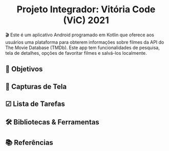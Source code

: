 <h1 align="center"> Projeto Integrador: Vitória Code (ViC) 2021 </h1> 
🎬 Este é um aplicativo Android programado em Kotlin que oferece aos usuários uma plataforma para obterem informações sobre filmes da API do The Movie Database (TMDb).
Este app tem funcionalidades de pesquisa, tela de detalhes, opções de favoritar filmes e salvá-los localmente. 

## 🎯 Objetivos

## 📲 Capturas de Tela

## ☑ Lista de Tarefas

## 🛠️ Bibliotecas & Ferramentas 

## 📚 Referências
